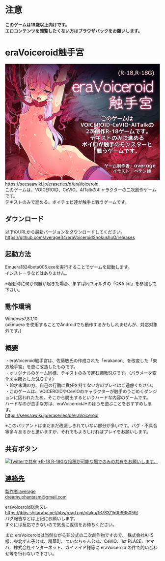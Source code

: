 # 注意
__このゲームは18歳以上向けです。__  
__エロコンテンツを閲覧したくない方はブラウザバックをお願いします。__  

# eraVoiceroid触手宮

![Link Text](https://github.com/average34/eraVoiceroidShokushuQ/blob/master/RESOURCES/eraVStop.png "Title")  
https://seesaawiki.jp/eraseries/d/eraVoiceroid  
このゲームは、VOICEROID、CeVIO、AITalkのキャラクターの二次創作ゲームです。  
テキストのみで進める、ボイチェビ達が触手と戦うゲームです。

## ダウンロード

以下のURLから最新バージョンをダウンロードしてください。  
https://github.com/average34/eraVoiceroidShokushuQ/releases  
  
## 起動方法  

Emuera1824beta005.exeを実行することでゲームを起動します。  
インストーラなどはありません。  
  
※起動時に何か問題が起きた場合、まずは同フォルダの「Q&A.txt」を参照して下さい。  
  
## 動作環境  

Windows7,8.1,10  
(uEmuera を使用することでAndroidでも動作するかもしれませんが、対応対象外です。)  
  
## 概要  

・eraVoiceroid触手宮は、佐藤敏氏の作成された「erakanon」を改変した「東方触手宮」を更に改造したものです。  
・オリジナルのゲーム同様、テキストのみで進む調教SLGです。（パラメータ変化を主眼としたSLGです）  
・18才未満の方、自己の行動に責任を持てない方のプレイはご遠慮ください。  
・このゲームは、VOICEROIDやCeVIOのキャラクターが触手のうごめくダンジョンに囚われたため、そこから脱出するというハードな内容のゲームです。  
ハードなのが苦手な方は、eraVoiceroidJ+のほうを遊ぶことをおすすめします。  
https://seesaawiki.jp/eraseries/d/eraVoiceroid  
  
※このバリアントはまだまだ改造しきれていない部分が多いです。バグ・不具合等多々あるかと思いますが、それでもよろしければプレイをお願いします。  
  
## 共有ボタン

[<img src="https://help.twitter.com/content/dam/help-twitter/brand/logo.png" width="40" alt="Twitterで共有">](https://twitter.com/share?url=https://github.com/average34/eraVoiceroidA/blob/master/README.md&hashtags=eraVoiceroid&text=eraVoiceroidA%0D%0Aテキストのみで進める、ボイロを監禁調教するゲーム。%0D%0A "Twitterで共有")
<a href="https://b.hatena.ne.jp/entry/s/github.com/average34/for_test/blob/master/README.md" class="hatena-bookmark-button" data-hatena-bookmark-layout="touch-counter" title="このエントリーをはてなブックマークに追加">
※R-18,R-18Gな投稿が可能な場でのみの共有をお願いします。

## 連絡先  

製作者:average  
dreamy.phantasm@gmail.com  
  
eraVoiceroid総合スレ  
https://jbbs.shitaraba.net/bbs/read.cgi/otaku/16783/1509965059/  
バグ報告などは上記にお願いします。  
すぐには反応できないので気長に返信をお待ちください。  

また eraVoiceroidは当然ながら非公式の二次創作物ですので、
株式会社AHS様、東北ずん子公式、精華町、ついなちゃん公式、CeVIO、1st PLACE、ヤマハ、株式会社インターネット、ガイノイド様等に eraVoiceroid の件で問い合わせ等を行わないで下さい。

